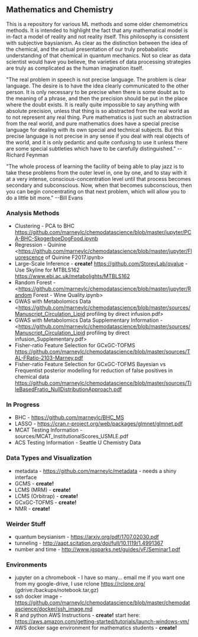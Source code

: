 ## Mathematics and Chemistry
This is a repository for various ML methods and some older chemometrics methods. It is intended to highlight the fact that any mathematical model is in-fact a model of reality and not reality itself. This philosophy is consistent with subjective baysianism. As clear as the distinction between the idea of the chemical, and the actual presentation of our truly probabalistic understanding of that chemical in quantum mechanics. Not so clear as data scientist would have you believe, the varieties of data processing strategies are truly as complicated as the human imagination itself.

"The real problem in speech is not precise language. The problem is clear language. The desire is to have the idea clearly communicated to the other person. It is only necessary to be precise when there is some doubt as to the meaning of a phrase, and then the precision should be put in the place where the doubt exists. It is really quite impossible to say anything with absolute precision, unless that thing is so abstracted from the real world as to not represent any real thing. Pure mathematics is just such an abstraction from the real world, and pure mathematics does have a special precise language for dealing with its own special and technical subjects. But this precise language is not precise in any sense if you deal with real objects of the world, and it is only pedantic and quite confusing to use it unless there are some special subtleties which have to be carefully distinguished." --Richard Feynman

"The whole process of learning the facility of being able to play jazz is to take these problems from the outer level in, one by one, and to stay with it at a very intense, conscious-concentration level until that process becomes secondary and subconscious. Now, when that becomes subconscious, then you can begin concentrating on that next problem, which will allow you to do a little bit more." --Bill Evans

### Analysis Methods
- Clustering - PCA to BHC
<https://github.com/marneylc/chemodatascience/blob/master/jupyter/PCA-BHC-SkogerboeDogFood.ipynb>
- Regression - Quinine
<https://github.com/marneylc/chemodatascience/blob/master/jupyter/Fluorescence of Quinine F2017.ipynb> 
- Large-Scale Inference - **create!** 
<https://github.com/StoreyLab/qvalue> - Use Skyline for MTBLS162 <https://www.ebi.ac.uk/metabolights/MTBLS162>
- Random Forest - 
<https://github.com/marneylc/chemodatascience/blob/master/jupyter/Random Forest - Wine Quality.ipynb>
- GWAS with Metabolomics Data 
<https://github.com/marneylc/chemodatascience/blob/master/sources/Manuscript_Circulation_Lipid profiling by direct infusion.pdf>
- GWAS with Metabolomics Data Supplementary Information - 
<https://github.com/marneylc/chemodatascience/blob/master/sources/Manuscript_Circulation_Lipid profiling by direct infusion_Supplementary.pdf>
- Fisher-ratio Feature Selection for GCxGC-TOFMS 
<https://github.com/marneylc/chemodatascience/blob/master/sources/TAL-FRatio-2103-Marney.pdf>
- Fisher-ratio Feature Selection for GCxGC-TOFMS Bayesian vs Frequentist posterior modelling for reduction of false positives in chemical data
<https://github.com/marneylc/chemodatascience/blob/master/sources/TileBasedFratio_NullDistributionApproach.pdf>

### In Progress
- BHC - https://github.com/marneylc/BHC_MS
- LASSO - https://cran.r-project.org/web/packages/glmnet/glmnet.pdf
- MCAT Testing Information - sources/MCAT_InstitutionalScores_USMLE.pdf
- ACS Testing Information - Seattle U Chemistry Data

### Data Types and Visualization
- metadata - https://github.com/marneylc/metadata - needs a shiny interface
- GCMS - **create!**
- LCMS (MRM) - **create!**
- LCMS (Orbitrap) - **create!**
- GCxGC-TOFMS - **create!**
- NMR - **create!**

### Weirder Stuff
- quantum beysianism - https://arxiv.org/pdf/1707.02030.pdf
- tunneling - http://aapt.scitation.org/doi/full/10.1119/1.4991367
- number and time - http://www.jgsparks.net/guides/vF/Seminar1.pdf

### Environments
- jupyter on a chromebook - I have so many... email me if you want one from my google-drive, I use rclone https://rclone.org/ (gdrive:/backups/notebook<date>.tar,gz)
- ssh docker image - https://github.com/marneylc/chemodatascience/blob/master/chemodatascience/docker/ssh_image.md
- R and python AWS Instructions - **create!** start here: https://aws.amazon.com/getting-started/tutorials/launch-windows-vm/
- AWS docker sage environment for mathematics students - **create!**

